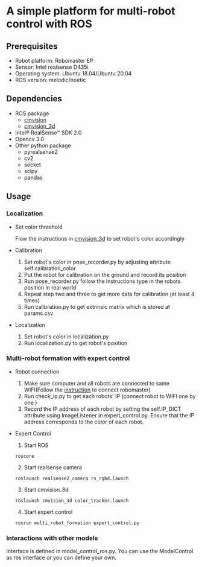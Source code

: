 # A simple platform for multi-robot control with ROS
## Prerequisites
* Robot platform: Robomaster EP
* Sensor: Intel realsense D435i
* Operating system: Ubuntu 18.04/Ubuntu 20.04
* ROS version: melodic/noetic 
## Dependencies
* ROS package
  * [cmvision](http://wiki.ros.org/cmvision)
  * [cmvision_3d](http://wiki.ros.org/cmvision_3d)
* Intel® RealSense™ SDK 2.0 
* Opencv 3.0
* Other python package
  * pyrealsense2
  * cv2
  * socket
  * scipy
  * pandas
## Usage

### Localization
* Set color threshold
 
  Flow the instructions in [cmvision_3d](http://wiki.ros.org/cmvision_3d) to set robot's color accordingly
* Calibration
  1. Set robot's color in pose_recorder.py by adjusting attribute self.calibration_color
  2. Put the robot for calibration on the ground and record its position
  3. Run pose_recorder.py follow the instructions type in the robots position in real world
  4. Repeat step two and three to get more data for calibration (at least 4 times)
  5. Run calibration.py to get extrinsic matrix which is stored at params.csv
* Localization
  1. Set robot's color in localization.py
  2. Run localization.py to get robot's position
### Multi-robot formation with expert control
* Robot connection
  1. Make sure computer and all robots are connected to same WIFI(Follow the [instruction](https://robomaster-dev.readthedocs.io/en/latest/) to connect robomaster)
  2. Run check_ip.py to get each robots' IP (connect robot to WIFI one by one )
  3. Record the IP address of each robot by setting the self.IP_DICT attribute using ImageListener in expert_control.py. Ensure that the IP address corresponds to the color of each robot.
* Expert Control
  1. Start ROS
  
  `roscore`
  
  2. Start realsense camera
  
  `roslaunch realsense2_camera rs_rgbd.launch `
  
  3. Start cmvision_3d
  
  `roslaunch cmvision_3d color_tracker.launch `
  
  4. Start expert control 
  
  `rosrun multi_robot_formation expert_control.py `
  
### Interactions with other models
    
  Interface is defined in model_control_ros.py. You can use the ModelControl as ros interface or you can define your own.

